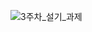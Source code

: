 ![3주차_설기_과제](https://user-images.githubusercontent.com/77263479/166109867-519f241a-054d-4c4a-aaeb-b1346555d7f7.png)

